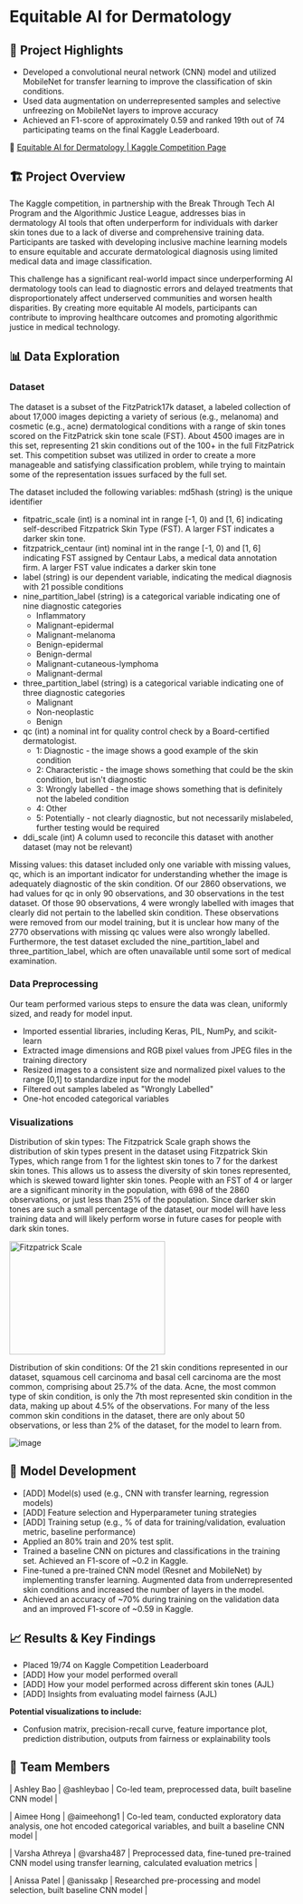 # Equitable AI for Dermatology

## **🎯 Project Highlights**

* Developed a convolutional neural network (CNN) model and utilized MobileNet for transfer learning to improve the classification of skin conditions.
* Used data augmentation on underrepresented samples and selective unfreezing on MobileNet layers to improve accuracy
* Achieved an F1-score of approximately 0.59 and ranked 19th out of 74 participating teams on the final Kaggle Leaderboard.


🔗 [Equitable AI for Dermatology | Kaggle Competition Page](https://www.kaggle.com/competitions/bttai-ajl-2025/overview)

## **🏗️ Project Overview**

The Kaggle competition, in partnership with the Break Through Tech AI Program and the Algorithmic Justice League, addresses bias in dermatology AI tools that often underperform for individuals with darker skin tones due to a lack of diverse and comprehensive training data. Participants are tasked with developing inclusive machine learning models to ensure equitable and accurate dermatological diagnosis using limited medical data and image classification.

This challenge has a significant real-world impact since underperforming AI dermatology tools can lead to diagnostic errors and delayed treatments that disproportionately affect underserved communities and worsen health disparities. By creating more equitable AI models, participants can contribute to improving healthcare outcomes and promoting algorithmic justice in medical technology.

## **📊 Data Exploration**

### Dataset
The dataset is a subset of the FitzPatrick17k dataset, a labeled collection of about 17,000 images depicting a variety of serious (e.g., melanoma) and cosmetic (e.g., acne) dermatological conditions with a range of skin tones scored on the FitzPatrick skin tone scale (FST). About 4500 images are in this set, representing 21 skin conditions out of the 100+ in the full FitzPatrick set. This competition subset was utilized in order to create a more manageable and satisfying classification problem, while trying to maintain some of the representation issues surfaced by the full set.

The dataset included the following variables: 
md5hash (string) is the unique identifier
* fitpatric_scale (int) is a nominal int in range [-1, 0) and [1, 6] indicating self-described Fitzpatrick Skin Type (FST). A larger FST indicates a darker skin tone.
* fitzpatrick_centaur (int) nominal int in the range [-1, 0) and [1, 6] indicating FST assigned by Centaur Labs, a medical data annotation firm. A larger FST value indicates a darker skin tone
* label (string) is our dependent variable, indicating the medical diagnosis with 21 possible conditions
* nine_partition_label (string) is a categorical variable indicating one of nine diagnostic categories
  * Inflammatory
  * Malignant-epidermal
  * Malignant-melanoma
  * Benign-epidermal
  * Benign-dermal
  * Malignant-cutaneous-lymphoma
  * Malignant-dermal
* three_partition_label (string) is a categorical variable indicating one of three diagnostic categories
  * Malignant
  * Non-neoplastic
  * Benign
* qc (int) a nominal int for quality control check by a Board-certified dermatologist.
  * 1: Diagnostic - the image shows a good example of the skin condition
  * 2: Characteristic - the image shows something that could be the skin condition, but isn't diagnostic
  * 3: Wrongly labelled - the image shows something that is definitely not the labeled condition
  * 4: Other
  * 5: Potentially - not clearly diagnostic, but not necessarily mislabeled, further testing would be required
* ddi_scale (int) A column used to reconcile this dataset with another dataset (may not be relevant)

Missing values: this dataset included only one variable with missing values, qc, which is an important indicator for understanding whether the image is adequately diagnostic of the skin condition. Of our 2860 observations, we had values for qc in only 90 observations, and 30 observations in the test dataset. Of those 90 observations, 4 were wrongly labelled with images that clearly did not pertain to the labelled skin condition. These observations were removed from our model training, but it is unclear how many of the 2770 observations with missing qc values were also wrongly labelled. Furthermore, the test dataset excluded the nine_partition_label and three_partition_label, which are often unavailable until some sort of medical examination.

### Data Preprocessing
Our team performed various steps to ensure the data was clean, uniformly sized, and ready for model input.
- Imported essential libraries, including Keras, PIL, NumPy, and scikit-learn
- Extracted image dimensions and RGB pixel values from JPEG files in the training directory
- Resized images to a consistent size and normalized pixel values to the range [0,1] to standardize input for the model
- Filtered out samples labeled as "Wrongly Labelled"
- One-hot encoded categorical variables

### Visualizations
Distribution of skin types: The Fitzpatrick Scale graph shows the distribution of skin types present in the dataset using Fitzpatrick Skin Types, which range from 1 for the lightest skin tones to 7 for the darkest skin tones. This allows us to assess the diversity of skin tones represented, which is skewed toward lighter skin tones. People with an FST of 4 or larger are a significant minority in the population, with 698 of the 2860 observations, or just less than 25% of the population. Since darker skin tones are such a small percentage of the dataset, our model will have less training data and will likely perform worse in future cases for people with dark skin tones. 

<img src="https://github.com/user-attachments/assets/2272bd20-0025-40d7-acd2-68f2375c79d6" alt="Fitzpatrick Scale" width="275" height="200">

Distribution of skin conditions: Of the 21 skin conditions represented in our dataset, squamous cell carcinoma and basal cell carcinoma are the most common, comprising about 25.7% of the data. Acne, the most common type of skin condition, is only the 7th most represented skin condition in the data, making up about 4.5% of the observations. For many of the less common skin conditions in the dataset, there are only about 50 observations, or less than 2% of the dataset, for the model to learn from. 

![image](https://github.com/user-attachments/assets/0f71b96f-cc20-4b61-a744-c301f2e47959)


## **🧠 Model Development**

* [ADD] Model(s) used (e.g., CNN with transfer learning, regression models)
* [ADD] Feature selection and Hyperparameter tuning strategies
* [ADD] Training setup (e.g., % of data for training/validation, evaluation metric, baseline performance)
* Applied an 80% train and 20% test split.
* Trained a baseline CNN on pictures and classifications in the training set. Achieved an F1-score of ~0.2 in Kaggle.
* Fine-tuned a pre-trained CNN model (Resnet and MobileNet) by implementing transfer learning. Augmented data from underrepresented skin conditions and increased the number of layers in the model.
* Achieved an accuracy of ~70% during training on the validation data and an improved F1-score of ~0.59 in Kaggle. 


## **📈 Results & Key Findings**

* Placed 19/74 on Kaggle Competition Leaderboard
* [ADD] How your model performed overall
* [ADD] How your model performed across different skin tones (AJL)
* [ADD] Insights from evaluating model fairness (AJL)

**Potential visualizations to include:**

* Confusion matrix, precision-recall curve, feature importance plot, prediction distribution, outputs from fairness or explainability tools

## **👥 Team Members**
| Ashley Bao | @ashleybao | Co-led team, preprocessed data, built baseline CNN model |

| Aimee Hong | @aimeehong1 | Co-led team, conducted exploratory data analysis, one hot encoded categorical variables, and built a baseline CNN model |

| Varsha Athreya | @varsha487 | Preprocessed data, fine-tuned pre-trained CNN model using transfer learning, calculated evaluation metrics |

| Anissa Patel | @anissakp | Researched pre-processing and model selection, built baseline CNN model |
